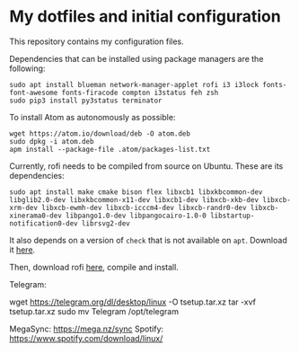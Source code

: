 # My dotfiles and initial configuration

This repository contains my configuration files.

Dependencies that can be installed using package managers are the following:

    sudo apt install blueman network-manager-applet rofi i3 i3lock fonts-font-awesome fonts-firacode compton i3status feh zsh
    sudo pip3 install py3status terminator

To install Atom as autonomously as possible:

    wget https://atom.io/download/deb -O atom.deb
    sudo dpkg -i atom.deb
    apm install --package-file .atom/packages-list.txt

Currently, rofi needs to be compiled from source on Ubuntu. These are its dependencies:

    sudo apt install make cmake bison flex libxcb1 libxkbcommon-dev libglib2.0-dev libxkbcommon-x11-dev libxcb1-dev libxcb-xkb-dev libxcb-xrm-dev libxcb-ewmh-dev libxcb-icccm4-dev libxcb-randr0-dev libxcb-xinerama0-dev libpango1.0-dev libpangocairo-1.0-0 libstartup-notification0-dev librsvg2-dev

It also depends on a version of `check` that is not available on `apt`. Download it [here](https://github.com/libcheck/check/releases/).

Then, download rofi [here](https://github.com/DaveDavenport/rofi/releases), compile and install.

Telegram:

  wget https://telegram.org/dl/desktop/linux -O tsetup.tar.xz
  tar -xvf tsetup.tar.xz
  sudo mv Telegram /opt/telegram

MegaSync: https://mega.nz/sync
Spotify: https://www.spotify.com/download/linux/
